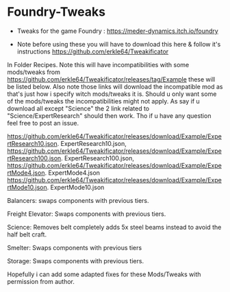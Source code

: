 # Foundry-Tweaks

* Tweaks for the game Foundry : https://meder-dynamics.itch.io/foundry

* Note before using these you will have to download this here & follow it's instructions https://github.com/erkle64/Tweakificator

In Folder Recipes. Note this will have incompatibilities with some mods/tweaks from https://github.com/erkle64/Tweakificator/releases/tag/Example these will be listed below. Also note those links will download the incompatible mod as that's just how i specify witch mods/tweaks it is. Should u only want some of the mods/tweaks the incompatibilities might not apply. As say if u download all except "Science" the 2 link related to "Science/ExpertResearch" should then work. Tho if u have any question feel free to post an issue.

https://github.com/erkle64/Tweakificator/releases/download/Example/ExpertResearch10.json. ExpertResearch10.json,
https://github.com/erkle64/Tweakificator/releases/download/Example/ExpertResearch100.json. ExpertResearch100.json,
https://github.com/erkle64/Tweakificator/releases/download/Example/ExpertMode4.json. ExpertMode4.json
https://github.com/erkle64/Tweakificator/releases/download/Example/ExpertMode10.json. ExpertMode10.json

Balancers:
swaps components with previous tiers.

Freight Elevator:
Swaps components with previous tiers.

Science:
Removes belt completely adds 5x steel beams instead to avoid the half belt craft.

Smelter:
Swaps components with previous tiers

Storage:
Swaps components with previous tiers.


Hopefully i can add some adapted fixes for these Mods/Tweaks with permission from author.
